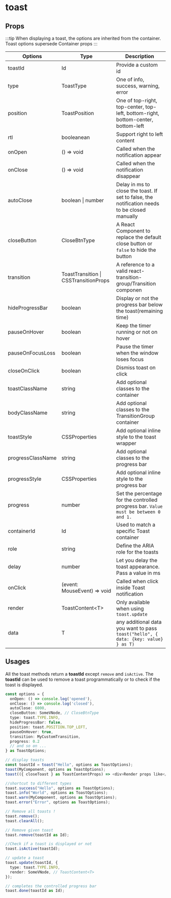 # toast

## Props

:::tip
When displaying a toast, the options are inherited from the container. Toast options supersede Container props
:::


| Options            | Type              | Description                                                                                         |
|--------------------|-------------------|-----------------------------------------------------------------------------------------------------|
| toastId            | Id                | Provide a custom id                                                                                 |
| type               | ToastType         | One of info, success, warning, error                                                                |
| position           | ToastPosition     | One of top-right, top-center, top-left, bottom-right, bottom-center, bottom-left                    |
| rtl                | booleanean        | Support right to left content                                                                       |
| onOpen             | () => void        | Called when the notification appear                                                                 |
| onClose            | () => void        | Called when the notification disappear                                                              |
| autoClose          | boolean \| number | Delay in ms to close the toast. If set to false, the notification needs to be closed manually       |
| closeButton        | CloseBtnType      | A React Component to replace the default close button or `false` to hide the button                 |
| transition         | ToastTransition \| CSSTransitionProps         | A reference to a valid react-transition-group/Transition componen       |
| hideProgressBar    | boolean           | Display or not the progress bar below the toast(remaining time)                                     |
| pauseOnHover       | boolean           | Keep the timer running or not on hover                                                              |
| pauseOnFocusLoss   | boolean           | Pause the timer when the window loses focus                                                         |
| closeOnClick       | boolean           | Dismiss toast on click                                                                              |
| toastClassName     | string            | Add optional classes to the container                                                               |
| bodyClassName      | string            | Add optional classes to the TransitionGroup container                                               |
| toastStyle         | CSSProperties     | Add optional inline style to the toast wrapper                                                      |
| progressClassName  | string            | Add optional classes to the progress bar                                                            |
| progressStyle      | CSSProperties     | Add optional inline style to the progress bar                                                       |
| progress           | number            | Set the percentage for the controlled progress bar. `Value must be between 0 and 1.`                |
| containerId        | Id                | Used to match a specific Toast container                                                            |
| role               | string            | Define the ARIA role for the toasts                                                                 |
| delay              | number            | Let you delay the toast appearance. Pass a value in ms                                              |
| onClick            | (event: MouseEvent) => void      | Called when click inside Toast notification                                          |
| render             | ToastContent\<T\>                | Only available when using `toast.update`                                             |
| data               | T                                | any additional data you want to pass `toast("hello", { data: {key: value} } as T)`   |

## Usages

All the toast methods return a **toastId** except `remove` and `isActive`. The **toastId** can be used to remove a toast programmatically or to check if the toast is displayed.

```ts
const options = {
  onOpen: () => console.log('opened'),
  onClose: () => console.log('closed'),
  autoClose: 6000,
  closeButton: SomeVNode, // CloseBtnType
  type: toast.TYPE.INFO,
  hideProgressBar: false,
  position: toast.POSITION.TOP_LEFT,
  pauseOnHover: true,
  transition: MyCustomTransition,
  progress: 0.2
  // and so on ...
} as ToastOptions;

// display toasts
const toastId = toast("Hello", options as ToastOptions);
toast(MyComponent, options as ToastOptions);
toast(({ closeToast } as ToastContentProps) => <div>Render props like</div>, options as ToastOptions);

//shortcut to different types
toast.success("Hello", options as ToastOptions);
toast.info("World", options as ToastOptions);
toast.warn(MyComponent, options as ToastOptions);
toast.error("Error", options as ToastOptions);

// Remove all toasts !
toast.remove();
toast.clearAll();

// Remove given toast
toast.remove(toastId as Id);

//Check if a toast is displayed or not
toast.isActive(toastId);

// update a toast
toast.update(toastId, {
  type: toast.TYPE.INFO,
  render: SomeVNode, // ToastContent<T>
});

// completes the controlled progress bar
toast.done(toastId as Id);
```
